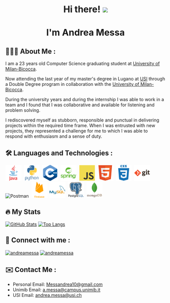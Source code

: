 <div align="center">

# Hi there! <img src="https://media.giphy.com/media/hvRJCLFzcasrR4ia7z/giphy.gif" width="40">
# I'm Andrea Messa
</div>

## 👨🏽‍💻  About Me :
I am a 23 years old Computer Science graduating student at [University of Milan-Bicocca](https://www.unimib.it/).

Now attending the last year of my master's degree in Lugano at [USI](https://www.usi.ch) through a Double Degree program in collaboration with the [University of Milan-Bicocca](https://www.unimib.it/).

During the university years and during the internship I was able to work in a team and I found that I was collaborative and available for listening and problem solving.

I rediscovered myself as stubborn, responsible and punctual in delivering projects within the required time frame. When I was entrusted with new projects, they represented a challenge for me to which I was able to respond with enthusiasm and a sense of duty.

## 🛠️ Languages and Technologies :

<p>
<img src="https://github.com/devicons/devicon/blob/master/icons/java/java-original-wordmark.svg" title="Java" alt="Java" width="50" height="50"/>&nbsp;
<img src="https://github.com/devicons/devicon/blob/master/icons/python/python-original-wordmark.svg" title="Python" alt="Python" width="50" height="50"/>&nbsp;
<img src="https://github.com/devicons/devicon/blob/master/icons/cplusplus/cplusplus-original.svg" title="C++" alt="C++" width="50" height="50"/>&nbsp;
<img src="https://github.com/devicons/devicon/blob/master/icons/spring/spring-original-wordmark.svg" title="Spring" alt="Spring" width="50" height="50"/>&nbsp;
<img src="https://github.com/devicons/devicon/blob/master/icons/javascript/javascript-original.svg" title="JavaScript" alt="JavaScript" width="50" height="50"/>&nbsp;
<img src="https://github.com/devicons/devicon/blob/master/icons/html5/html5-original.svg" title="HTML5" alt="HTML" width="50" height="50"/>&nbsp;
<img src="https://github.com/devicons/devicon/blob/master/icons/css3/css3-plain-wordmark.svg"  title="CSS3" alt="CSS" width="50" height="50"/>&nbsp;
<img src="https://github.com/devicons/devicon/blob/master/icons/git/git-original-wordmark.svg" title="Git" **alt="Git" width="50" height="50"/>&nbsp;
<img src="https://www.vectorlogo.zone/logos/getpostman/getpostman-icon.svg" title="Postman"  alt="Postman" width="50" height="50"/>&nbsp;
<img src="https://github.com/devicons/devicon/blob/master/icons/firebase/firebase-plain-wordmark.svg" title="Firebase" alt="Firebase" width="50" height="50"/>&nbsp;
<img src="https://github.com/devicons/devicon/blob/master/icons/mysql/mysql-original-wordmark.svg" title="MySQL"  alt="MySQL" width="50" height="50"/>&nbsp;
<img src="https://github.com/devicons/devicon/blob/master/icons/postgresql/postgresql-original-wordmark.svg" title="PostgreSQL"  alt="PostgreSQL" width="50" height="50"/>&nbsp;
<img src="https://github.com/devicons/devicon/blob/master/icons/mongodb/mongodb-original-wordmark.svg" title="MongoDB"  alt="MongoDB" width="50" height="50"/>&nbsp;
</p>

## 🔥 My Stats

[![GitHub Stats](https://github-readme-stats.vercel.app/api?username=MagicAndrew5&theme=codeSTACKr&show_icons=true&count_private=true&include_all_commits=true)](https://github.com/MagicAndrew5)
[![Top Langs](https://github-readme-stats.vercel.app/api/top-langs/?username=MagicAndrew5&layout=compact&theme=vision-friendly-dark)](https://github.com/MagicAndrew5)

## 🔗 Connect with me :
<p align="left">
<a href="https://www.linkedin.com/in/andrea-messa-aa38a5256/" target="blank"><img align="center" src="https://raw.githubusercontent.com/rahuldkjain/github-profile-readme-generator/master/src/images/icons/Social/linked-in-alt.svg" alt="andreamessa" height="30" width="40" /></a>
<a href="https://instagram.com/andre_flavietto" target="blank"><img align="center" src="https://raw.githubusercontent.com/rahuldkjain/github-profile-readme-generator/master/src/images/icons/Social/instagram.svg" alt="andreamessa" height="30" 
width="40" /></a>

## ✉️ Contact Me :
- Personal Email: [Messandrea10@gmail.com](mailto:Messandrea10@gmail.com)
- Unimib Email: [a.messa@campus.unimib.it](mailto:a.messa@campus.unimib.it)
- USI Email: [andrea.messa@usi.ch](mailto:andrea.messa@usi.ch)
